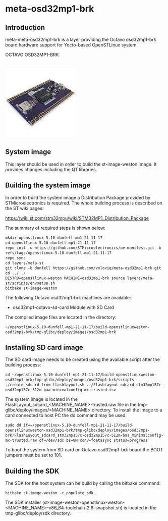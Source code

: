 # meta-osd32mp1-brk

## Introduction

meta-meta-osd32mp1-brk is a layer providing the Octavo osd32mp1-brk board hardware support for Yocto-based OpenSTLinux system.

OCTAVO OSD32MP1-BRK <br>
<br>

![Product View](osd32mp1-brk.jpeg) <br>

## System image

This layer should be used in order to build the st-image-weston image. It provides changes including the QT libraries.

## Building the system image

In order to build the system image a Distribution Package provided by STMicroelectronics is required. The whole building process is described on the ST wiki pages:

https://wiki.st.com/stm32mpu/wiki/STM32MP1_Distribution_Package

The summary of required steps is shown below:

```shell
mkdir openstlinux-5.10-dunfell-mp1-21-11-17
cd openstlinux-5.10-dunfell-mp1-21-11-17
repo init -u https://github.com/STMicroelectronics/oe-manifest.git -b refs/tags/openstlinux-5.10-dunfell-mp1-21-11-17
repo sync
cd layers/meta-st
git clone -b dunfell https://github.com/voloviq/meta-osd32mp1-brk.git
cd ../../
DISTRO=openstlinux-weston MACHINE=osd32mp1-brk source layers/meta-st/scripts/envsetup.sh
bitbake st-image-weston
```

The following Octavo osd32mp1-brk machines are available:
* osd32mp1-octavo-sd-card Module with SD Card

The compiled image files are located in the directory:

```
~/openstlinux-5.10-dunfell-mp1-21-11-17/build-openstlinuxweston-osd32mp1-brk/tmp-glibc/deploy/images/osd32mp1-brk
```

## Installing SD card image

The SD card image needs to be created using the available script after the building process:

```
cd ~/openstlinux-5.10-dunfell-mp1-21-11-17/build-openstlinuxweston-osd32mp1-brk/tmp-glibc/deploy/images/osd32mp1-brk/scripts
./create_sdcard_from_flashlayout.sh ../FlashLayout_sdcard_stm32mp157c-osd32mp157c-512m-baa_minimalconfig-mx-trusted.tsv
```

The system image is located in the FlashLayout_sdcard_<MACHINE_NAME>-trusted.raw file in the tmp-glibc/deploy/images/<MACHINE_NAME> directory. To install the image to a card connected to host PC the dd command may be used:

```
sudo dd if=~/openstlinux-5.10-dunfell-mp1-21-11-17/build-openstlinuxweston-osd32mp1-brk/tmp-glibc/deploy/images/osd32mp1-brk/FlashLayout_sdcard_stm32mp157c-osd32mp157c-512m-baa_minimalconfig-mx-trusted.raw of=/dev/sdx bs=8M conv=fdatasync status=progress
```

To boot the system from SD card on Octavo osd32mp1-brk board the BOOT jumpers must be set to 101.

## Building the SDK

The SDK for the host system can be build by calling the bitbake command:

```shell
bitbake st-image-weston -c populate_sdk
```

The SDK installer (st-image-weston-openstlinux-weston-<MACHINE_NAME>-x86_64-toolchain-2.6-snapshot.sh) is located in the tmp-glibc/deploy/sdk directory.
